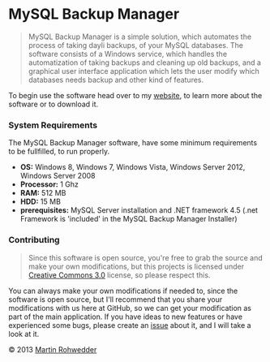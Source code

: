 # MySQL Backup Manager #

> MySQL Backup Manager is a simple solution, which automates the process of taking dayli backups, of your MySQL databases. The software consists of a Windows service, which handles the automatization of taking backups and cleaning up old backups, and a graphical user interface application which lets the user modify which databases needs backup and other kind of features.

To begin use the software head over to my [website](http://www.martinrohwedder.dk), to learn more about the software or to download it.

### System Requirements ###

The MySQL Backup Manager software, have some minimum requirements to be fullfilled, to run properly.

* **OS:** Windows 8, Windows 7, Windows Vista, Windows Server 2012, Windows Server 2008
* **Processor:** 1 Ghz
* **RAM:** 512 MB
* **HDD:** 15 MB
* **prerequisites:** MySQL Server installation and .NET framework 4.5 (.net Framework is 'included' in the MySQL Backup Manager Installer)

### Contributing ###

> Since this software is open source, you're free to grab the source and make your own modifications, but this projects is licensed under [Creative Commons 3.0](http://creativecommons.org/licenses/by-nc-sa/3.0/) license, so please respect this.

You can always make your own modifications if needed to, since the software is open source, but I'll recommend that you share your modifications with us here at GitHub, so we can get your modification as part of the main application. If you have ideas to new features or have experienced some bugs, please create an [issue](https://github.com/martin-rohwedder/MySQL-Backup-Manager/issues) about it, and I will take a look at it.

&copy; 2013 [Martin Rohwedder](http://www.martinrohwedder.dk)
